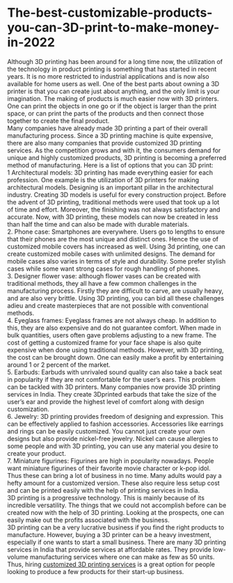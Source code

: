 # The-best-customizable-products-you-can-3D-print-to-make-money-in-2022
Although 3D printing has been around for a long time now, the utilization of the technology in product printing is something that has started in recent years.  It is no more restricted to industrial applications and is now also available for home users as well. One of the best parts about owning a 3D printer is that you can create just about anything, and the only limit is your imagination. The making of products is much easier now with 3D printers. One can print the objects in one go or if the object is larger than the print space, or can print the parts of the products and then connect those together to create the final product.<br>
Many companies have already made 3D printing a part of their overall manufacturing process. Since a 3D printing machine is quite expensive, there are also many companies that provide customized 3D printing services. As the competition grows and with it, the consumers demand for unique and highly customized products, 3D printing is becoming a preferred method of manufacturing. Here is a list of options that you can 3D print:<br>
1 	Architectural models: 3D printing has made everything easier for each profession. One example is the utilization of 3D printers for making architectural models. Designing is an important pillar in the architectural industry. Creating 3D models is useful for every construction project. Before the advent of 3D printing, traditional methods were used that took up a lot of time and effort. Moreover, the finishing was not always satisfactory and accurate. Now, with 3D printing, these models can now be created in less than half the time and can also be made with durable materials. <br>
2. Phone case: Smartphones are everywhere. Users go to lengths to ensure that their phones are the most unique and distinct ones. Hence the use of customized mobile covers has increased as well. Using 3d printing, one can create customized mobile cases with unlimited designs. The demand for mobile cases also varies in terms of style and durability. Some prefer stylish cases while some want strong cases for rough handling of phones. <br>
3. Designer flower vase: although flower vases can be created with traditional methods, they all have a few common challenges in the manufacturing process. Firstly they are difficult to carve, are usually heavy, and are also very brittle. Using 3D printing, you can bid all these challenges adieu and create masterpieces that are not possible with conventional methods. <br>
4. Eyeglass frames: Eyeglass frames are not always cheap. In addition to this, they are also expensive and do not guarantee comfort. When made in bulk quantities, users often gave problems adjusting to a new frame. The cost of getting a customized frame for your face shape is also quite expensive when done using traditional methods. However, with 3D printing, the cost can be brought down. One can easily make a profit by entertaining around 1 or 2 percent of the market. <br>
5. Earbuds: Earbuds with unrivaled sound quality can also take a back seat in popularity if they are not comfortable for the user’s ears. This problem can be tackled with 3D printers. Many companies now provide 3D printing services in India. They create 3Dprinted earbuds that take the size of the user’s ear and provide the highest level of comfort along with design customization.  <br>
6. Jewelry: 3D printing provides freedom of designing and expression. This can be effectively applied to fashion accessories. Accessories like earrings and rings can be easily customized. You cannot just create your own designs but also provide nickel-free jewelry. Nickel can cause allergies to some people and with 3D printing, you can use any material you desire to create your product. <br>
7. Miniature figurines: Figurines are high in popularity nowadays. People want miniature figurines of their favorite movie character or k-pop idol. Thus these can bring a lot of business in no time. Many adults would pay a hefty amount for a customized version. These also require less setup cost and can be printed easily with the help of printing services in India. <br>
3D printing is a progressive technology. This is mainly because of its incredible versatility. The things that we could not accomplish before can be created now with the help of 3D printing. Looking at the prospects, one can easily make out the profits associated with the business.<br>
3D printing can be a very lucrative business if you find the right products to manufacture. However, buying a 3D printer can be a heavy investment, especially if one wants to start a small business. There are many 3D printing services in India that provide services at affordable rates. They provide low-volume manufacturing services where one can make as few as 50 units. Thus, hiring <a href="https://www.exelus3d.com/">customized 3D printing services</a> is a great option for people looking to produce a few products for their start-up business. <br>
